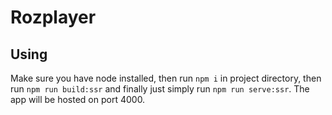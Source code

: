 # Rozplayer

## Using
Make sure you have node installed, then run `npm i` in project directory, then run `npm run build:ssr` and finally just simply run `npm run serve:ssr`.
The app will be hosted on port 4000.
